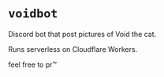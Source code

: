 # `voidbot`

Discord bot that post pictures of Void the cat.

Runs serverless on Cloudflare Workers.

feel free to pr™️
